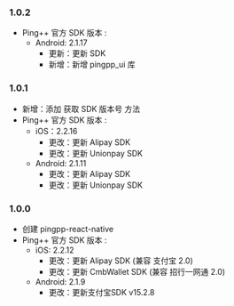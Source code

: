 ### 1.0.2
- Ping++ 官方 SDK 版本 :
    - Android: 2.1.17
        - 更新：更新 SDK
        - 新增：新增 pingpp_ui 库

### 1.0.1
- 新增：添加 获取 SDK 版本号 方法
- Ping++ 官方 SDK 版本 :
    - iOS：2.2.16
        - 更改：更新 Alipay SDK 
        - 更改：更新 Unionpay SDK 
    - Android: 2.1.11 
        - 更改：更新 Alipay SDK 
        - 更改：更新 Unionpay SDK

### 1.0.0
- 创建 pingpp-react-native
- Ping++ 官方 SDK 版本 :
    - iOS:  2.2.12
        - 更改：更新 Alipay SDK (兼容 支付宝 2.0)
        - 更改：更新 CmbWallet SDK (兼容 招行一网通 2.0)
    - Android: 2.1.9 
        - 更改：更新支付宝SDK v15.2.8
